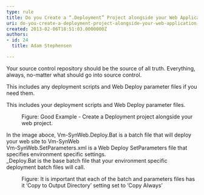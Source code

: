 ```yaml
---
type: rule
title: Do you Create a “.Deployment” Project alongside your Web Application for any additional deployment steps?
uri: do-you-create-a-deployment-project-alongside-your-web-application-for-any-additional-deployment-steps
created: 2013-02-06T18:51:03.0000000Z
authors:
- id: 24
  title: Adam Stephensen

---
```




<span class='intro'> <p>Your source control repository should be the source of all truth. Everything, always, no-matter what should go into source control.</p><p>This includes any deployment scripts and Web Deploy parameter files if you need them.</p> </span>

<p>This includes your deployment scripts and Web Deploy parameter files.</p><dl class="goodImage"><dt> 
      <img src="/TFS/Rules-to-Better-Continuous-Deployment/PublishingImages/deployment-project.jpg" alt="" /> 
   </dt><dd>Figure&#58; Good Example - Create a Deployment project alongside your web project.  </dd></dl>
In the image aboce,​ Vm-SynWeb.Deploy.Bat is a batch  file that will deploy your web site to Vm-SynWeb<br> Vm-SynWeb.SetParameters.xml is a Web Deploy SetParameters file that specifies environment specific settings.<br> _Deploy.Bat is the base batch file that your environment specific deployment batch files will call.
<dl class="image"><dt> 
      <img src="/TFS/Rules-to-Better-Continuous-Deployment/PublishingImages/deployment-project-copy.jpg" alt="" /> 
   </dt><dd>Figure&#58; It is important that each of the batch and parameters files has it ‘Copy to Output Directory’ setting set to ‘Copy Always’</dd></dl>


